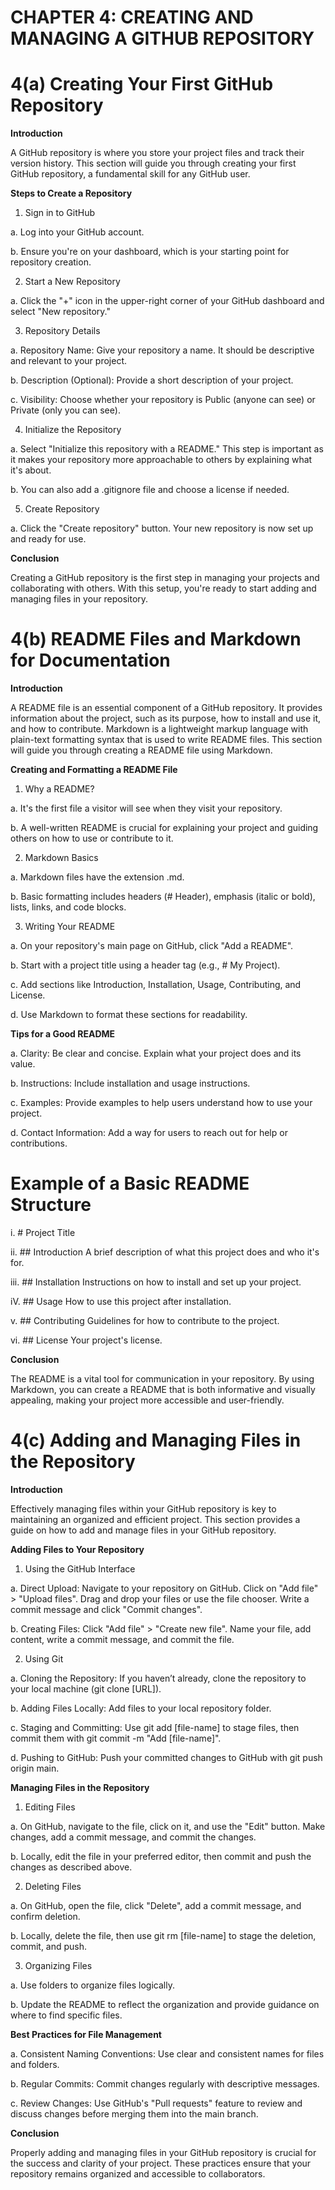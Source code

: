 # **CHAPTER 4: CREATING AND MANAGING A GITHUB REPOSITORY**

# **4(a) Creating Your First GitHub Repository**

**Introduction**

A GitHub repository is where you store your project files and track their version history. This section will guide you through creating your first GitHub repository, a fundamental skill for any GitHub user.

**Steps to Create a Repository**

1. Sign in to GitHub

a. Log into your GitHub account.

b. Ensure you're on your dashboard, which is your starting point for repository creation.

2. Start a New Repository

a. Click the "+" icon in the upper-right corner of your GitHub dashboard and select "New repository."

3. Repository Details

a. Repository Name: Give your repository a name. It should be descriptive and relevant to your project.

b. Description (Optional): Provide a short description of your project.

c. Visibility: Choose whether your repository is Public (anyone can see) or Private (only you can see).

4. Initialize the Repository

a. Select "Initialize this repository with a README." This step is important as it makes your repository more approachable to others by explaining what it's about.

b. You can also add a .gitignore file and choose a license if needed.

5. Create Repository

a. Click the "Create repository" button. Your new repository is now set up and ready for use.

**Conclusion**

Creating a GitHub repository is the first step in managing your projects and collaborating with others. With this setup, you're ready to start adding and managing files in your repository.


# **4(b) README Files and Markdown for Documentation**

**Introduction**

A README file is an essential component of a GitHub repository. It provides information about the project, such as its purpose, how to install and use it, and how to contribute. Markdown is a lightweight markup language with plain-text formatting syntax that is used to write README files. This section will guide you through creating a README file using Markdown.

**Creating and Formatting a README File**

1. Why a README?

a. It's the first file a visitor will see when they visit your repository.

b. A well-written README is crucial for explaining your project and guiding others on how to use or contribute to it.

2. Markdown Basics

a. Markdown files have the extension .md.

b. Basic formatting includes headers (# Header), emphasis (italic or bold), lists, links, and code blocks.

3. Writing Your README

a. On your repository's main page on GitHub, click "Add a README".

b. Start with a project title using a header tag (e.g., # My Project).

c. Add sections like Introduction, Installation, Usage, Contributing, and License.

d. Use Markdown to format these sections for readability.

**Tips for a Good README**

a. Clarity: Be clear and concise. Explain what your project does and its value.

b. Instructions: Include installation and usage instructions.

c. Examples: Provide examples to help users understand how to use your project.

d. Contact Information: Add a way for users to reach out for help or contributions.

# **Example of a Basic README Structure**

i.   # Project Title

ii.  ## Introduction
A brief description of what this project does and who it's for.

iii. ## Installation
Instructions on how to install and set up your project.

iV.  ## Usage
How to use this project after installation.

v.   ## Contributing
Guidelines for how to contribute to the project.

vi.  ## License
Your project's license.

**Conclusion** 

The README is a vital tool for communication in your repository. By using Markdown, you can create a README that is both informative and visually appealing, making your project more accessible and user-friendly.


# **4(c) Adding and Managing Files in the Repository**

**Introduction**

Effectively managing files within your GitHub repository is key to maintaining an organized and efficient project. This section provides a guide on how to add and manage files in your GitHub repository.

**Adding Files to Your Repository**

1. Using the GitHub Interface

a. Direct Upload: Navigate to your repository on GitHub. Click on "Add file" > "Upload files". Drag and drop your files or use the file chooser. Write a commit message and click "Commit changes".

b. Creating Files: Click "Add file" > "Create new file". Name your file, add content, write a commit message, and commit the file.

2. Using Git

a. Cloning the Repository: If you haven’t already, clone the repository to your local machine (git clone [URL]).

b. Adding Files Locally: Add files to your local repository folder.

c. Staging and Committing: Use git add [file-name] to stage files, then commit them with git commit -m "Add [file-name]".

d. Pushing to GitHub: Push your committed changes to GitHub with git push origin main.

**Managing Files in the Repository**

1. Editing Files

a. On GitHub, navigate to the file, click on it, and use the "Edit" button. Make changes, add a commit message, and commit the changes.

b. Locally, edit the file in your preferred editor, then commit and push the changes as described above.

2. Deleting Files

a. On GitHub, open the file, click "Delete", add a commit message, and confirm deletion.

b. Locally, delete the file, then use git rm [file-name] to stage the deletion, commit, and push.

3. Organizing Files

a. Use folders to organize files logically.

b. Update the README to reflect the organization and provide guidance on where to find specific files.

**Best Practices for File Management**

a. Consistent Naming Conventions: Use clear and consistent names for files and folders.

b. Regular Commits: Commit changes regularly with descriptive messages.

c. Review Changes: Use GitHub's "Pull requests" feature to review and discuss changes before merging them into the main branch.

**Conclusion**

Properly adding and managing files in your GitHub repository is crucial for the success and clarity of your project. These practices ensure that your repository remains organized and accessible to collaborators.

